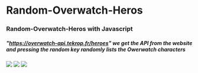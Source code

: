 # Random-Overwatch-Heros

### Random-Overwatch-Heros with Javascript
##### "https://overwatch-api.tekrop.fr/heroes" we get the API from the website and pressing the random key randomly lists the Owerwatch characters

![](https://user-images.githubusercontent.com/91335275/172005595-7fa55411-0285-4b1a-ac1b-ce3d9bb2e6f6.PNG)
![](https://user-images.githubusercontent.com/91335275/172005604-9e407833-6cf4-40c6-9e76-99dfeec192be.png)
![](https://user-images.githubusercontent.com/91335275/172005609-ba78face-ebb7-4dca-a5e8-fa4915a1aafd.PNG)





